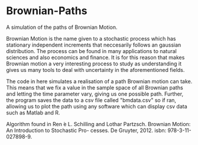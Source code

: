 # Brownian-Paths
A simulation of the paths of Brownian Motion. 

Brownian Motion is the name given to a stochastic process which has stationary independent increments that neccesarily follows an gaussian distribution. The process 
can be found in many applications to natural sciences and also economics and finance. It is for this reason that makes Brownian motion a very interesting process to study as understanding it gives us many tools to deal with uncertainty in the aforementioned fields. 

The code in here simulates a realisation of a path Brownian motion can take. This means that we fix a value in the sample space of all Brownian paths and letting
the time parameter vary, giving us one possible path. Further, the program saves the data to a csv file called "bmdata.csv" so if ran, allowing us to plot the path 
using any software which can display csv data such as Matlab and R.

Algorithm found in Ren ́e L. Schilling and Lothar Partzsch. Brownian Motion: An Introduction to Stochastic Pro- cesses. De Gruyter, 2012. isbn: 978-3-11-027898-9.
